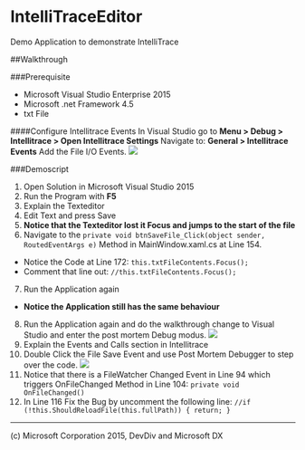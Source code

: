 # IntelliTraceEditor
Demo Application to demonstrate IntelliTrace

##Walkthrough

###Prerequisite
- Microsoft Visual Studio Enterprise 2015
- Microsoft .net Framework 4.5
- txt File

####Configure Intellitrace Events
In Visual Studio go to **Menu > Debug > Intellitrace > Open Intellitrace Settings**
Navigate to: **General > Intellitrace Events**
Add the File I/O Events.
![](https://tailf.blob.core.windows.net:443/github/IntelliTraceEditor/Settings.PNG)

###Demoscript

1. Open Solution in Microsoft Visual Studio 2015
2. Run the Program with **F5**
3. Explain the Texteditor
4. Edit Text and press Save
5. **Notice that the Texteditor lost it Focus and jumps to the start of the file**
6. Navigate to the  `private void btnSaveFile_Click(object sender, RoutedEventArgs e)` Method in MainWindow.xaml.cs at Line 154.
 - Notice the Code at Line 172:
 ``this.txtFileContents.Focus();``
 - Comment that line out:
 ``//this.txtFileContents.Focus();``
7. Run the Application again
 - **Notice the Application still has the same behaviour**
8. Run the Application again and do the walkthrough change to Visual Studio and enter the post mortem Debug modus.
![](https://tailf.blob.core.windows.net:443/github/IntelliTraceEditor/enterpostmortem.PNG)
9. Explain the Events and Calls section in Intellitrace
10. Double Click the File Save Event and use Post Mortem Debugger to step over the code.
![](https://tailf.blob.core.windows.net:443/github/IntelliTraceEditor/postdebug.PNG)
11. Notice that there is a FileWatcher Changed Event in Line 94 which triggers OnFileChanged Method in Line 104:
 ``private void OnFileChanged()``
12. In Line 116 Fix the Bug by uncomment the following line:
``//if (!this.ShouldReloadFile(this.fullPath)) { return; }``


-----------------------
(c) Microsoft Corporation 2015, DevDiv and Microsoft DX
